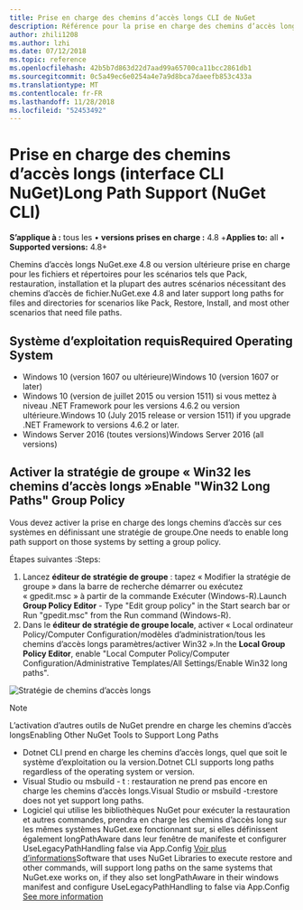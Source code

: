 ```yaml
---
title: Prise en charge des chemins d’accès longs CLI de NuGet
description: Référence pour la prise en charge des chemins d’accès longs de nuget.exe
author: zhili1208
ms.author: lzhi
ms.date: 07/12/2018
ms.topic: reference
ms.openlocfilehash: 42b5b7d863d22d7aad99a65700ca11bcc2861db1
ms.sourcegitcommit: 0c5a49ec6e0254a4e7a9d8bca7daeefb853c433a
ms.translationtype: MT
ms.contentlocale: fr-FR
ms.lasthandoff: 11/28/2018
ms.locfileid: "52453492"
---
```

# <a name="long-path-support-nuget-cli"></a><span data-ttu-id="59c24-103">Prise en charge des chemins d’accès longs (interface CLI NuGet)</span><span class="sxs-lookup"><span data-stu-id="59c24-103">Long Path Support (NuGet CLI)</span></span>

<span data-ttu-id="59c24-104">**S’applique à :** tous les &bullet; **versions prises en charge :** 4.8 +</span><span class="sxs-lookup"><span data-stu-id="59c24-104">**Applies to:** all &bullet; **Supported versions:** 4.8+</span></span>

<span data-ttu-id="59c24-105">Chemins d’accès longs NuGet.exe 4.8 ou version ultérieure prise en charge pour les fichiers et répertoires pour les scénarios tels que Pack, restauration, installation et la plupart des autres scénarios nécessitant des chemins d’accès de fichier.</span><span class="sxs-lookup"><span data-stu-id="59c24-105">NuGet.exe 4.8 and later support long paths for files and directories for scenarios like Pack, Restore, Install, and most other scenarios that need file paths.</span></span>

## <a name="required-operating-system"></a><span data-ttu-id="59c24-106">Système d’exploitation requis</span><span class="sxs-lookup"><span data-stu-id="59c24-106">Required Operating System</span></span>

-   <span data-ttu-id="59c24-107">Windows 10 (version 1607 ou ultérieure)</span><span class="sxs-lookup"><span data-stu-id="59c24-107">Windows 10 (version 1607 or later)</span></span>
-   <span data-ttu-id="59c24-108">Windows 10 (version de juillet 2015 ou version 1511) si vous mettez à niveau .NET Framework pour les versions 4.6.2 ou version ultérieure.</span><span class="sxs-lookup"><span data-stu-id="59c24-108">Windows 10 (July 2015 release or version 1511) if you upgrade .NET Framework to versions 4.6.2 or later.</span></span>
-   <span data-ttu-id="59c24-109">Windows Server 2016 (toutes versions)</span><span class="sxs-lookup"><span data-stu-id="59c24-109">Windows Server 2016 (all versions)</span></span>

## <a name="enable-win32-long-paths-group-policy"></a><span data-ttu-id="59c24-110">Activer la stratégie de groupe « Win32 les chemins d’accès longs »</span><span class="sxs-lookup"><span data-stu-id="59c24-110">Enable "Win32 Long Paths" Group Policy</span></span>

<span data-ttu-id="59c24-111">Vous devez activer la prise en charge des longs chemins d’accès sur ces systèmes en définissant une stratégie de groupe.</span><span class="sxs-lookup"><span data-stu-id="59c24-111">One needs to enable long path support on those systems by setting a group policy.</span></span>

<span data-ttu-id="59c24-112">Étapes suivantes :</span><span class="sxs-lookup"><span data-stu-id="59c24-112">Steps:</span></span>
1. <span data-ttu-id="59c24-113">Lancez **éditeur de stratégie de groupe** : tapez « Modifier la stratégie de groupe » dans la barre de recherche démarrer ou exécutez « gpedit.msc » à partir de la commande Exécuter (Windows-R).</span><span class="sxs-lookup"><span data-stu-id="59c24-113">Launch **Group Policy Editor** - Type "Edit group policy" in the Start search bar or Run "gpedit.msc" from the Run command (Windows-R).</span></span>
2. <span data-ttu-id="59c24-114">Dans le **éditeur de stratégie de groupe locale**, activer « Local ordinateur Policy/Computer Configuration/modèles d’administration/tous les chemins d’accès longs paramètres/activer Win32 ».</span><span class="sxs-lookup"><span data-stu-id="59c24-114">In the **Local Group Policy Editor**, enable "Local Computer Policy/Computer Configuration/Administrative Templates/All Settings/Enable Win32 long paths".</span></span>

![Stratégie de chemins d’accès longs](media/LongPathPolicy.png)


> [!Note]
> <span data-ttu-id="59c24-116">L’activation d’autres outils de NuGet prendre en charge les chemins d’accès longs</span><span class="sxs-lookup"><span data-stu-id="59c24-116">Enabling Other NuGet Tools to Support Long Paths</span></span>
>
> -   <span data-ttu-id="59c24-117">Dotnet CLI prend en charge les chemins d’accès longs, quel que soit le système d’exploitation ou la version.</span><span class="sxs-lookup"><span data-stu-id="59c24-117">Dotnet CLI supports long paths regardless of the operating system or version.</span></span>
> -   <span data-ttu-id="59c24-118">Visual Studio ou msbuild - t : restauration ne prend pas encore en charge les chemins d’accès longs.</span><span class="sxs-lookup"><span data-stu-id="59c24-118">Visual Studio or msbuild -t:restore does not yet support long paths.</span></span>
> -   <span data-ttu-id="59c24-119">Logiciel qui utilise les bibliothèques NuGet pour exécuter la restauration et autres commandes, prendra en charge les chemins d’accès long sur les mêmes systèmes NuGet.exe fonctionnant sur, si elles définissent également longPathAware dans leur fenêtre de manifeste et configurer UseLegacyPathHandling false via App.Config [ Voir plus d’informations](https://blogs.msdn.microsoft.com/jeremykuhne/2016/07/30/net-4-6-2-and-long-paths-on-windows-10/)</span><span class="sxs-lookup"><span data-stu-id="59c24-119">Software that uses NuGet Libraries to execute restore and other commands, will support long paths on the same systems that NuGet.exe works on, if they also set longPathAware in their windows manifest and configure UseLegacyPathHandling to false via App.Config [See more information](https://blogs.msdn.microsoft.com/jeremykuhne/2016/07/30/net-4-6-2-and-long-paths-on-windows-10/)</span></span>

